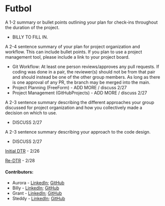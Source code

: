 # Futbol

A 1-2 summary or bullet points outlining your plan for check-ins throughout the duration of the project.
- BILLY TO FILL IN.

A 2-4 sentence summary of your plan for project organization and workflow. This can include bullet points. If you plan to use a project management tool, please include a link to your project board.
- Git Workflow: At least one person reviews/approves any pull requests.  If coding was done in a pair, the reviewer(s) should not be from that pair and should instead be one of the other group members.  As long as there is one approval of any PR, the branch may be merged into the main.
- Project Planning (FreeForm) - ADD MORE / discuss 2/27
- Project Management (GitHubProjects) - ADD MORE / discuss 2/27

A 2-3 sentence summary describing the different approaches your group discussed for project organization and how you collectively made a decision on which to use.
- DISCUSS 2/27

A 2-3 sentence summary describing your approach to the code design.
- DISCUSS 2/27

[Initial DTR](https://docs.google.com/document/d/16PbIL8zOLQHLXWRBf-UK7NmDMTATap_Wi2RjutXsZQo/edit) - 2/26

[Re-DTR](link) - 2/28

#### Contributors:
- Aurora - [LinkedIn](http://www.linkedin.com/in/aurorasanderson); [GitHub](https://github.com/AuroraTuring)
- Billy - [LinkedIn](https://www.linkedin.com/in/wallacebilly1/); [GitHub](https://github.com/wallacebilly1)
- Grant - [LinkedIn](https://www.linkedin.com/in/); [GitHub](grantdavis303/https://github.com/grantdavis303)
- Steddy - [LinkedIn](https://www.linkedin.com/in/steddman-bell-350978139/); [GitHub](https://github.com/Steddy1Love)